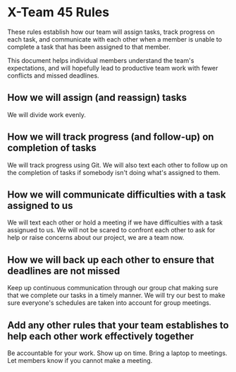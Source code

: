 # X-Team 45 Rules

These rules establish how our team will assign tasks,
track progress on each task, and communicate with each other 
when a member is unable to complete a task that has been assigned to that member.

This document helps individual members understand the team's expectations,
and will hopefully lead to productive team work with fewer conflicts
and missed deadlines.

## How we will assign (and reassign) tasks
We will divide work evenly.


## How we will track progress (and follow-up) on completion of tasks
We will track progress using Git. We will also text each other to follow up on the completion of tasks if somebody isn't doing what's assigned to them.


## How we will communicate difficulties with a task assigned to us
We will text each other or hold a meeting if we have difficulties with a task assignued to us.
We will not be scared to confront each other to ask for help or raise concerns about our project, we are a team now.


## How we will back up each other to ensure that deadlines are not missed
Keep up continuous communication through our group chat making sure that we complete our tasks in a timely manner. We will try our best to make sure everyone's schedules are taken into account for group meetings.


## Add any other rules that your team establishes to help each other work effectively together
Be accountable for your work.
Show up on time.
Bring a laptop to meetings.
Let members know if you cannot make a meeting.


